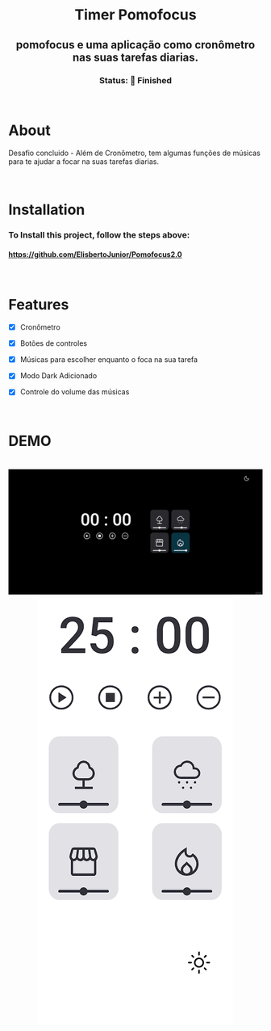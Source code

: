 <div align="center">
    <h1>Timer Pomofocus</h1>
    <h2> pomofocus e uma aplicação como cronômetro nas suas tarefas diarias.</h2> 
</div>  

<div align="center">
    <h3> Status: 🚀 Finished </h3>
</div>

<br>

# About

<p> Desafio concluido - Além de Cronômetro, tem algumas funções de músicas para te ajudar a focar na suas tarefas diarias. </p>

<br>

# Installation

### To Install this project, follow the steps above:

#### https://github.com/ElisbertoJunior/Pomofocus2.0




<br>


# Features 
- [x]  Cronômetro
- [x]  Botões de controles
- [x]  Músicas para escolher enquanto o foca na sua tarefa
- [x]  Modo Dark Adicionado
- [x]  Controle do volume das músicas




<br>


# DEMO 

<h1 align="center">
    <img src="./assets/pomofocusDarkMode.gif">
    <img src="./assets/pomofocusDarkModeMobile.gif">
 
</h1>